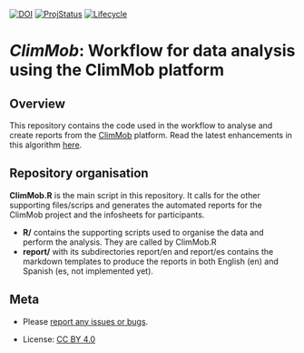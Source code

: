 
<!-- badges: start -->
[![DOI](https://zenodo.org/badge/DOI/10.5281/zenodo.3976638.svg)](https://doi.org/10.5281/zenodo.3976638)
[![ProjStatus](https://www.repostatus.org/badges/latest/active.svg)](https://www.repostatus.org/#active)
[![Lifecycle](https://img.shields.io/badge/lifecycle-maturing-blue.svg)](https://www.tidyverse.org/lifecycle/#maturing)
<!-- badges: end -->

# *ClimMob*: Workflow for data analysis using the ClimMob platform

## Overview

This repository contains the code used in the workflow to analyse and create reports from the [ClimMob](https://climmob.net/blog/) platform. Read the latest enhancements in this algorithm [here](NEWS.md).

## Repository organisation

**ClimMob.R** is the main script in this repository. It calls for the other supporting files/scrips and generates the automated reports for the ClimMob project and the infosheets for participants. 

  - **R/** contains the supporting scripts used to organise the data and perform the analysis. They are called by ClimMob.R
  - **report/** with its subdirectories report/en and report/es contains the markdown templates to produce the reports in both English (en) and Spanish (es, not implemented yet). 



## Meta

  - Please [report any issues or bugs](https://github.com/agrobioinfoservices/ClimMob-analysis/issues).

  - License: [CC BY 4.0](https://creativecommons.org/licenses/by/4.0/)
